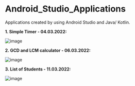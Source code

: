 # Android_Studio_Applications
Applications created by using Android Studio and Java/ Kotlin.

**1. Simple Timer - 04.03.2022:**

![image](https://user-images.githubusercontent.com/72278818/156674404-f4e85a9c-a9d5-4ff2-83c6-6ebb4b5f2ed2.png)

**2. GCD and LCM calculator - 06.03.2022:**

![image](https://user-images.githubusercontent.com/72278818/156904827-cea19568-59f7-4b31-9d21-a571cd328c47.png)

**3. List of Students - 11.03.2022:**

![image](https://user-images.githubusercontent.com/72278818/157850368-c8f0f074-f563-41da-b140-9f9c34a426fb.png)
